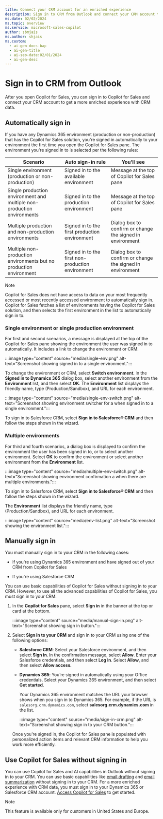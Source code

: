 ```yaml
---
title: Connect your CRM account for an enriched experience
description: Sign in to CRM from Outlook and connect your CRM account to get a more enriched experience with CRM data.
ms.date: 02/02/2024
ms.topic: overview
ms.service: microsoft-sales-copilot
author: sbmjais
ms.author: shjais
ms.custom:
  - ai-gen-docs-bap
  - ai-gen-title
  - ai-seo-date:02/01/2024
  - ai-gen-desc
---
```


# Sign in to CRM from Outlook

After you open Copilot for Sales, you can sign in to Copilot for Sales and connect your CRM account to get a more enriched experience with CRM data.

## Automatically sign in

If you have any Dynamics 365 environment (production or non-production) that has the Copilot for Sales solution, you're signed in automatically to your environment the first time you open the Copilot for Sales pane. The environment you're signed in to is selected per the following rules:


|Scenario  |Auto sign-in rule  |You'll see  |
|---------|---------|---------|
|Single environment (production or non-production)     |  Signed in to the available environment       | Message at the top of Copilot for Sales pane        |
|Single production environment and multiple non-production environments     |Signed in to the production environment         |  Message at the top of Copilot for Sales pane       |
|Multiple production and non-production environments     |  Signed in to the first production environment       |  Dialog box to confirm or change the signed in environment       |
|Multiple non-production environments but no production environment     |  Signed in to the first non-production environment       |  Dialog box to confirm or change the signed in environment       |

> [!NOTE]
> Copilot for Sales does not have access to data on your most frequently accessed or most recently accessed environment to automatically sign in. Copilot for Sales fetches a list of environments having the Copilot for Sales solution, and then selects the first environment in the list to automatically sign in to.

### Single environment or single production environment

For first and second scenarios, a message is displayed at the top of the Copilot for Sales pane showing the environment the user was signed in to automatically. It includes a link to change the environment or CRM.

:::image type="content" source="media/single-env.png" alt-text="Screenshot showing signed in to a single environment.":::

To change the environment or CRM, select **Switch environment**. In the **Signed in to Dynamics 365** dialog box, select another environment from the **Environment** list, and then select **OK**. The **Environment** list displays the friendly name, type (Production/Sandbox), and URL for each environment.

:::image type="content" source="media/single-env-switch.png" alt-text="Screenshot showing environment switcher for a when signed in to a single environment.":::

To sign in to Salesforce CRM, select **Sign in to Salesforce® CRM** and then follow the steps shown in the wizard.

### Multiple environments

For third and fourth scenarios, a dialog box is displayed to confirm the environment the user has been signed in to, or to select another environment. Select **OK** to confirm the environment or select another environment from the **Environment** list. 

:::image type="content" source="media/multiple-env-switch.png" alt-text="Screenshot showing environment confirmation a when there are multiple environments.":::

To sign in to Salesforce CRM, select **Sign in to Salesforce® CRM** and then follow the steps shown in the wizard.

The **Environment** list displays the friendly name, type (Production/Sandbox), and URL for each environment.

:::image type="content" source="media/env-list.png" alt-text="Screenshot showing the environment list.":::

## Manually sign in

You must manually sign in to your CRM in the following cases:

- If you're using Dynamics 365 environment and have signed out of your CRM from Copilot for Sales

- If you're using Salesforce CRM

You can use basic capabilities of Copilot for Sales without signing in to your CRM. However, to use all the advanced capabilities of Copilot for Sales, you must sign in to your CRM.

1. In the **Copilot for Sales** pane, select **Sign in** in the banner at the top or card at the bottom.

    :::image type="content" source="media/manual-sign-in.png" alt-text="Screenshot showing sign in button.":::

2. Select **Sign in to your CRM** and sign in to your CRM using one of the following options:

    - **Salesforce CRM**: Select your Salesforce environment, and then select **Sign in**. In the confirmation message, select **Allow**. Enter your Salesforce credentials, and then select **Log In**. Select **Allow**, and then select **Allow access**.
    
    - **Dynamics 365**: You’re signed in automatically using your Office credentials. Select your Dynamics 365 environment, and then select **Get started**.

        Your Dynamics 365 environment matches the URL your browser shows when you sign in to Dynamics 365. For example, if the URL is `salesorg.crm.dynamics.com`, select **salesorg.crm.dynamics.com** in the list.
        
        :::image type="content" source="media/sign-in-crm.png" alt-text="Screenshot showing sign in to your CRM button.":::

    Once you're signed in, the Copilot for Sales pane is populated with personalized action items and relevant CRM information to help you work more efficiently.

## Use Copilot for Sales without signing in

You can use Copilot for Sales and AI capabilities in Outlook without signing in to your CRM. You can use basic capabilities like [email drafting](use-copilot-kickstart-email-messages.md#create-an-email-reply-using-pre-defined-categories) and [email summarization](view-save-email-summary-crm.md) without signing in to your CRM. For a more enriched experience with CRM data, you must sign in to your Dynamics 365 or Salesforce CRM account. [Access Copilot for Sales](open-app.md#access-copilot-for-sales-in-outlook) to get started.

> [!NOTE]
> This feature is available only for customers in United States and Europe.